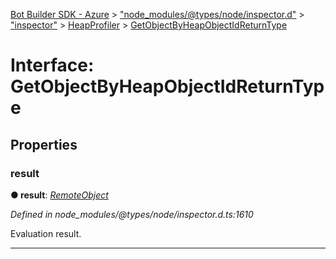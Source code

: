 [Bot Builder SDK - Azure](../README.md) > ["node_modules/@types/node/inspector.d"](../modules/_node_modules__types_node_inspector_d_.md) > ["inspector"](../modules/_node_modules__types_node_inspector_d_._inspector_.md) > [HeapProfiler](../modules/_node_modules__types_node_inspector_d_._inspector_.heapprofiler.md) > [GetObjectByHeapObjectIdReturnType](../interfaces/_node_modules__types_node_inspector_d_._inspector_.heapprofiler.getobjectbyheapobjectidreturntype.md)



# Interface: GetObjectByHeapObjectIdReturnType


## Properties
<a id="result"></a>

###  result

**●  result**:  *[RemoteObject](_node_modules__types_node_inspector_d_._inspector_.runtime.remoteobject.md)* 

*Defined in node_modules/@types/node/inspector.d.ts:1610*



Evaluation result.




___


